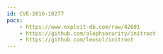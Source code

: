 ```yaml
---
id: CVE-2016-10277
pocs:
    - https://www.exploit-db.com/raw/42601
    - https://github.com/alephsecurity/initroot
    - https://github.com/leosol/initroot
---
```

